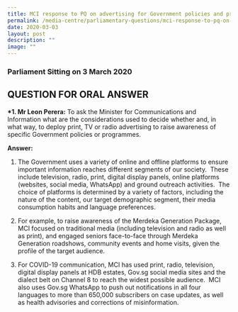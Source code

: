```yaml
---
title: MCI response to PQ on advertising for Government policies and programmes
permalink: /media-centre/parliamentary-questions/mci-response-to-pq-on-advertising-for-gov-policies-and-prog/
date: 2020-03-03
layout: post
description: ""
image: ""
---
```

### Parliament Sitting on 3 March 2020

QUESTION FOR ORAL ANSWER
------------------------

**\*1. Mr Leon Perera:** To ask the Minister for Communications and Information what are the considerations used to decide whether and, in what way, to deploy print, TV or radio advertising to raise awareness of specific Government policies or programmes.   
  
**Answer:**

1. The Government uses a variety of online and offline platforms to ensure important information reaches different segments of our society.  These include television, radio, print, digital display panels, online platforms (websites, social media, WhatsApp) and ground outreach activities.  The choice of platforms is determined by a variety of factors, including the nature of the content, our target demographic segment, their media consumption habits and language preferences.   
  
2. For example, to raise awareness of the Merdeka Generation Package, MCI focused on traditional media (including television and radio as well as print), and engaged seniors face-to-face through Merdeka Generation roadshows, community events and home visits, given the profile of the target audience.   
  
3. For COVID-19 communication, MCI has used print, radio, television, digital display panels at HDB estates, Gov.sg social media sites and the dialect belt on Channel 8 to reach the widest possible audience.  MCI also uses Gov.sg WhatsApp to push out notifications in all four languages to more than 650,000 subscribers on case updates, as well as health advisories and corrections of misinformation.